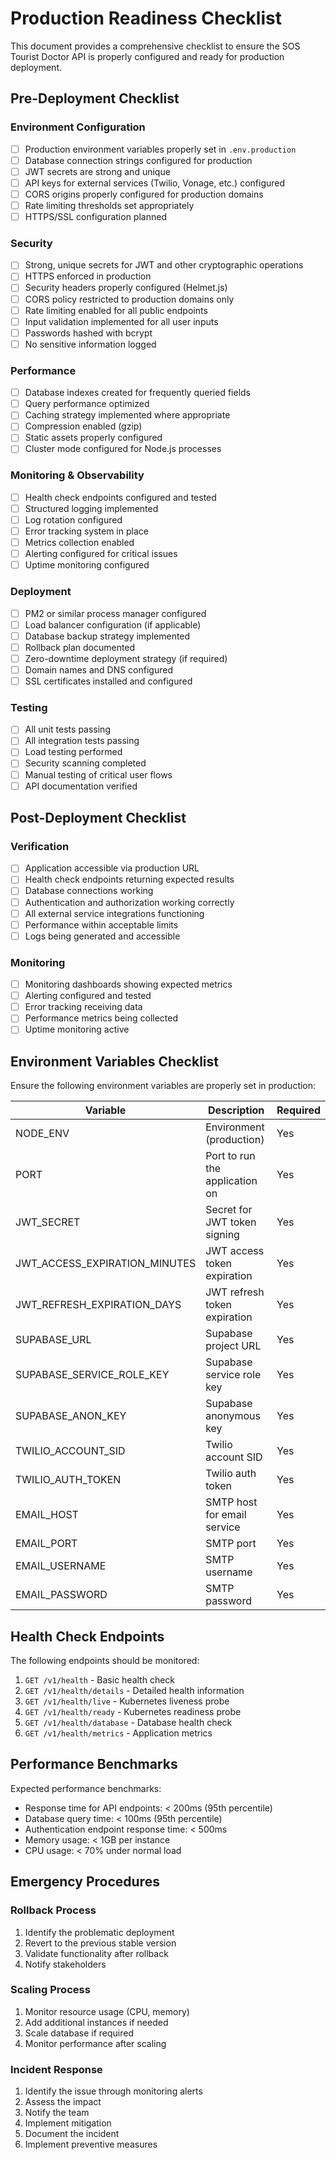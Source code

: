 # Production Readiness Checklist

This document provides a comprehensive checklist to ensure the SOS Tourist Doctor API is properly configured and ready for production deployment.

## Pre-Deployment Checklist

### Environment Configuration
- [ ] Production environment variables properly set in `.env.production`
- [ ] Database connection strings configured for production
- [ ] JWT secrets are strong and unique
- [ ] API keys for external services (Twilio, Vonage, etc.) configured
- [ ] CORS origins properly configured for production domains
- [ ] Rate limiting thresholds set appropriately
- [ ] HTTPS/SSL configuration planned

### Security
- [ ] Strong, unique secrets for JWT and other cryptographic operations
- [ ] HTTPS enforced in production
- [ ] Security headers properly configured (Helmet.js)
- [ ] CORS policy restricted to production domains only
- [ ] Rate limiting enabled for all public endpoints
- [ ] Input validation implemented for all user inputs
- [ ] Passwords hashed with bcrypt
- [ ] No sensitive information logged

### Performance
- [ ] Database indexes created for frequently queried fields
- [ ] Query performance optimized
- [ ] Caching strategy implemented where appropriate
- [ ] Compression enabled (gzip)
- [ ] Static assets properly configured
- [ ] Cluster mode configured for Node.js processes

### Monitoring & Observability
- [ ] Health check endpoints configured and tested
- [ ] Structured logging implemented
- [ ] Log rotation configured
- [ ] Error tracking system in place
- [ ] Metrics collection enabled
- [ ] Alerting configured for critical issues
- [ ] Uptime monitoring configured

### Deployment
- [ ] PM2 or similar process manager configured
- [ ] Load balancer configuration (if applicable)
- [ ] Database backup strategy implemented
- [ ] Rollback plan documented
- [ ] Zero-downtime deployment strategy (if required)
- [ ] Domain names and DNS configured
- [ ] SSL certificates installed and configured

### Testing
- [ ] All unit tests passing
- [ ] All integration tests passing
- [ ] Load testing performed
- [ ] Security scanning completed
- [ ] Manual testing of critical user flows
- [ ] API documentation verified

## Post-Deployment Checklist

### Verification
- [ ] Application accessible via production URL
- [ ] Health check endpoints returning expected results
- [ ] Database connections working
- [ ] Authentication and authorization working correctly
- [ ] All external service integrations functioning
- [ ] Performance within acceptable limits
- [ ] Logs being generated and accessible

### Monitoring
- [ ] Monitoring dashboards showing expected metrics
- [ ] Alerting configured and tested
- [ ] Error tracking receiving data
- [ ] Performance metrics being collected
- [ ] Uptime monitoring active

## Environment Variables Checklist

Ensure the following environment variables are properly set in production:

| Variable | Description | Required |
|----------|-------------|----------|
| NODE_ENV | Environment (production) | Yes |
| PORT | Port to run the application on | Yes |
| JWT_SECRET | Secret for JWT token signing | Yes |
| JWT_ACCESS_EXPIRATION_MINUTES | JWT access token expiration | Yes |
| JWT_REFRESH_EXPIRATION_DAYS | JWT refresh token expiration | Yes |
| SUPABASE_URL | Supabase project URL | Yes |
| SUPABASE_SERVICE_ROLE_KEY | Supabase service role key | Yes |
| SUPABASE_ANON_KEY | Supabase anonymous key | Yes |
| TWILIO_ACCOUNT_SID | Twilio account SID | Yes |
| TWILIO_AUTH_TOKEN | Twilio auth token | Yes |
| EMAIL_HOST | SMTP host for email service | Yes |
| EMAIL_PORT | SMTP port | Yes |
| EMAIL_USERNAME | SMTP username | Yes |
| EMAIL_PASSWORD | SMTP password | Yes |

## Health Check Endpoints

The following endpoints should be monitored:

1. `GET /v1/health` - Basic health check
2. `GET /v1/health/details` - Detailed health information
3. `GET /v1/health/live` - Kubernetes liveness probe
4. `GET /v1/health/ready` - Kubernetes readiness probe
5. `GET /v1/health/database` - Database health check
6. `GET /v1/health/metrics` - Application metrics

## Performance Benchmarks

Expected performance benchmarks:

- Response time for API endpoints: < 200ms (95th percentile)
- Database query time: < 100ms (95th percentile)
- Authentication endpoint response time: < 500ms
- Memory usage: < 1GB per instance
- CPU usage: < 70% under normal load

## Emergency Procedures

### Rollback Process
1. Identify the problematic deployment
2. Revert to the previous stable version
3. Validate functionality after rollback
4. Notify stakeholders

### Scaling Process
1. Monitor resource usage (CPU, memory)
2. Add additional instances if needed
3. Scale database if required
4. Monitor performance after scaling

### Incident Response
1. Identify the issue through monitoring alerts
2. Assess the impact
3. Notify the team
4. Implement mitigation
5. Document the incident
6. Implement preventive measures